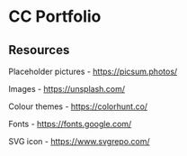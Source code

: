 # CC Portfolio

## Resources
Placeholder pictures - https://picsum.photos/

Images - https://unsplash.com/

Colour themes - https://colorhunt.co/

Fonts - https://fonts.google.com/

SVG icon - https://www.svgrepo.com/